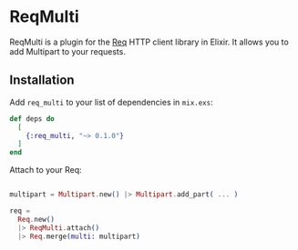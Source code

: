 # ReqMulti

ReqMulti is a plugin for the [Req](https://github.com/wojtekmach/req) HTTP client library in Elixir. It allows you to add Multipart to your requests.

## Installation

Add `req_multi` to your list of dependencies in `mix.exs`:

```elixir
def deps do
  [
    {:req_multi, "~> 0.1.0"}
  ]
end
```

Attach to your Req:

```elixir

multipart = Multipart.new() |> Multipart.add_part( ... )

req = 
  Req.new()
  |> ReqMulti.attach()
  |> Req.merge(multi: multipart)

```
